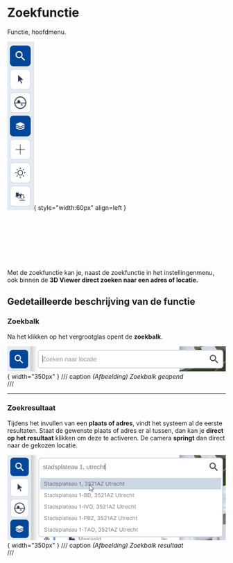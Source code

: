 # Zoekfunctie

Functie, hoofdmenu.

![Werkbalk, zoeken](../handleiding/imgs/zoeken.menu.main.png){ style="width:60px"  align=left }
<br><br><br><br><br><br><br><br>

Met de zoekfunctie kan je, naast de zoekfunctie in het instellingenmenu, ook binnen de **3D Viewer direct zoeken naar een adres of locatie.**


## Gedetailleerde beschrijving van de functie

### Zoekbalk

Na het klikken op het vergrootglas opent de **zoekbalk**.

![Building Blocks](../handleiding/imgs/zoeken.balk.menu.main.png){ width="350px" }
/// caption
_(Afbeelding) Zoekbalk geopend_  
///

---

### Zoekresultaat

Tijdens het invullen van een **plaats of adres**, vindt het systeem al de eerste resultaten. Staat de gewenste plaats of adres er al tussen, dan kan je **direct op het resultaat** klikken om deze te activeren. De camera **springt** dan direct naar de gekozen locatie.

![Building Blocks](../handleiding/imgs/zoeken.resultaat.menu.main.png){ width="350px" }
/// caption
_(Afbeelding) Zoekbalk resultaat_  
///